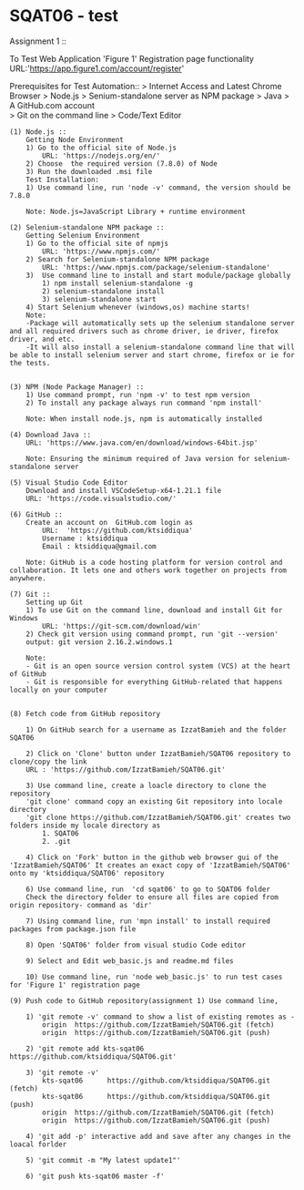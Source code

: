 # SQAT06 - test

Assignment 1 ::

To Test Web Application  'Figure 1' Registration page functionality
URL:'https://app.figure1.com/account/register'

Prerequisites for Test Automation::
        > Internet Access and Latest Chrome Browser
        > Node.js
        > Senium-standalone server as NPM package
        > Java
        > A GitHub.com account   
        > Git on the command line 
        > Code/Text Editor 
     
    (1) Node.js ::
        Getting Node Environment
        1) Go to the official site of Node.js
            URL: 'https://nodejs.org/en/'
        2) Choose  the required version (7.8.0) of Node
        3) Run the downloaded .msi file
        Test Installation:
        1) Use command line, run 'node -v' command, the version should be 7.8.0    
    	
        Note: Node.js=JavaScript Library + runtime environment 

    (2) Selenium-standalone NPM package ::
        Getting Selenium Environment
        1) Go to the official site of npmjs
            URL: 'https://www.npmjs.com/'
        2) Search for Selenium-standalone NPM package
            URL: 'https://www.npmjs.com/package/selenium-standalone'
        3)  Use command line to install and start module/package globally
            1) npm install selenium-standalone -g 
            2) selenium-standalone install
            3) selenium-standalone start
        4) Start Selenium whenever (windows,os) machine starts!
    	Note:
        -Package will automatically sets up the selenium standalone server and all required drivers such as chrome driver, ie driver, firefox driver, and etc.
        -It will also install a selenium-standalone command line that will be able to install selenium server and start chrome, firefox or ie for the tests.
    
    
    (3) NPM (Node Package Manager) ::
        1) Use command prompt, run 'npm -v' to test npm version
        2) To install any package always run command 'npm install'
        
        Note: When install node.js, npm is automatically installed
    
    (4) Download Java ::
        URL: 'https://www.java.com/en/download/windows-64bit.jsp'
        
        Note: Ensuring the minimum required of Java version for selenium-standalone server

    (5) Visual Studio Code Editor
        Download and install VSCodeSetup-x64-1.21.1 file
        URL: 'https://code.visualstudio.com/'
            
    (6) GitHub ::	
        Create an account on  GitHub.com login as
            URL:  'https://github.com/ktsiddiqua'
            Username : ktsiddiqua
            Email : ktsiddiqua@gmail.com

        Note: GitHub is a code hosting platform for version control and collaboration. It lets one and others work together on projects from anywhere.

    (7) Git ::
        Setting up Git
        1) To use Git on the command line, download and install Git for Windows
            URL: 'https://git-scm.com/download/win'
        2) Check git version using command prompt, run 'git --version'
        output: git version 2.16.2.windows.1 
    
        Note: 
        - Git is an open source version control system (VCS) at the heart of GitHub
        - Git is responsible for everything GitHub-related that happens locally on your computer


    (8) Fetch code from GitHub repository

        1) On GitHub search for a username as IzzatBamieh and the folder SQAT06

        2) Click on 'Clone' button under IzzatBamieh/SQAT06 repository to clone/copy the link 
        URL : 'https://github.com/IzzatBamieh/SQAT06.git'

        3) Use command line, create a loacle directory to clone the repository
        'git clone' command copy an existing Git repository into locale directory
        'git clone https://github.com/IzzatBamieh/SQAT06.git' creates two folders inside my locale directory as 
            1. SQAT06
            2. .git

        4) Click on 'Fork' button in the github web browser gui of the 'IzzatBamieh/SQAT06' It creates an exact copy of 'IzzatBamieh/SQAT06' onto my 'ktsiddiqua/SQAT06' repository

        6) Use command line, run  'cd sqat06' to go to SQAT06 folder
        Check the directory folder to ensure all files are copied from origin repository- command as 'dir'
        
        7) Using command line, run 'mpn install' to install required packages from package.json file       
        
        8) Open 'SQAT06' folder from visual studio Code editor
        
        9) Select and Edit web_basic.js and readme.md files        
       
        10) Use command line, run 'node web_basic.js' to run test cases for 'Figure 1' registration page 

    (9) Push code to GitHub repository(assignment 1) Use command line, 
        
        1) 'git remote -v' command to show a list of existing remotes as - 
            origin  https://github.com/IzzatBamieh/SQAT06.git (fetch)
            origin  https://github.com/IzzatBamieh/SQAT06.git (push)

        2) 'git remote add kts-sqat06 https://github.com/ktsiddiqua/SQAT06.git'

        3) 'git remote -v'
            kts-sqat06      https://github.com/ktsiddiqua/SQAT06.git (fetch)
            kts-sqat06      https://github.com/ktsiddiqua/SQAT06.git (push)
            origin  https://github.com/IzzatBamieh/SQAT06.git (fetch)
            origin  https://github.com/IzzatBamieh/SQAT06.git (push)

        4) 'git add -p' interactive add and save after any changes in the loacal forlder 

        5) 'git commit -m "My latest update1"'

        6) 'git push kts-sqat06 master -f'








